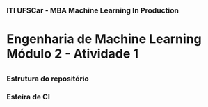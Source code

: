 ### ITI UFSCar - MBA Machine Learning In Production
# Engenharia de Machine Learning Módulo 2 - Atividade 1

## 


### Estrutura do repositório

### Esteira de CI